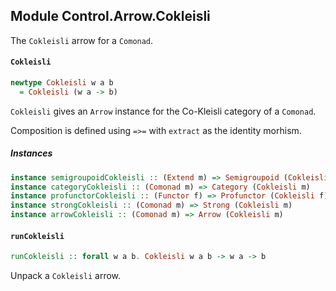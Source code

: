 ## Module Control.Arrow.Cokleisli

The `Cokleisli` arrow for a `Comonad`.

#### `Cokleisli`

``` purescript
newtype Cokleisli w a b
  = Cokleisli (w a -> b)
```

`Cokleisli` gives an `Arrow` instance for the Co-Kleisli category of a `Comonad`.

Composition is defined using `=>=` with `extract` as the identity morhism.

##### Instances
``` purescript
instance semigroupoidCokleisli :: (Extend m) => Semigroupoid (Cokleisli m)
instance categoryCokleisli :: (Comonad m) => Category (Cokleisli m)
instance profunctorCokleisli :: (Functor f) => Profunctor (Cokleisli f)
instance strongCokleisli :: (Comonad m) => Strong (Cokleisli m)
instance arrowCokleisli :: (Comonad m) => Arrow (Cokleisli m)
```

#### `runCokleisli`

``` purescript
runCokleisli :: forall w a b. Cokleisli w a b -> w a -> b
```

Unpack a `Cokleisli` arrow.


